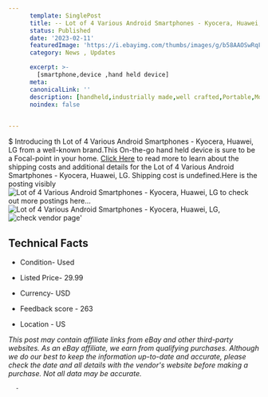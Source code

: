 ```yaml
---
      template: SinglePost
      title: -- Lot of 4 Various Android Smartphones - Kyocera, Huawei, LG
      status: Published
      date: '2023-02-11'
      featuredImage: 'https://i.ebayimg.com/thumbs/images/g/b58AAOSwRqFjrGnq/s-l225.jpg'
      category: News , Updates

      excerpt: >-
        [smartphone,device ,hand held device]
      meta:
      canonicalLink: ''
      description: [handheld,industrially made,well crafted,Portable,Mobile,Compact,Convenient,Lightweight,Maneuverable,Man-portable,Miniature,Carriable,Hand-held,Light,Holdable,Transportable,Mobile device,Pocket-sized,On-the-go,Wireless,Cordless,Compact size,Convenient size, smartphone,device ,hand held device]
      noindex: false
      

---
```

$
      Introducing th Lot of 4 Various Android Smartphones - Kyocera, Huawei, LG from a well-known brand.This On-the-go hand held device is sure to be a Focal-point in your home. [Click Here](https://www.ebay.com/itm/165926340150?hash=item26a1fb0636%3Ag%3Ab58AAOSwRqFjrGnq&mkevt=1&mkcid=1&mkrid=711-53200-19255-0&campid=%253CePNCampaignId%253E&customid=%253CreferenceId%253E&toolid=10049) to read more to learn about the shipping costs and additional details for the Lot of 4 Various Android Smartphones - Kyocera, Huawei, LG. Shipping cost is undefined.Here is the posting visibly ![Lot of 4 Various Android Smartphones - Kyocera, Huawei, LG](https://i.ebayimg.com/thumbs/images/g/b58AAOSwRqFjrGnq/s-l225.jpg) to check out more postings here... ![Lot of 4 Various Android Smartphones - Kyocera, Huawei, LG](https://i.ebayimg.com/images/g/b58AAOSwRqFjrGnq/s-l1600.jpg), ![check vendor page](https://origin-galleryplus.ebayimg.com/ws/web/165926340150_2_0_1/225x225.jpg,https://origin-galleryplus.ebayimg.com/ws/web/165926340150_3_0_1/225x225.jpg,https://origin-galleryplus.ebayimg.com/ws/web/165926340150_4_0_1/225x225.jpg,https://origin-galleryplus.ebayimg.com/ws/web/165926340150_5_0_1/225x225.jpg,https://origin-galleryplus.ebayimg.com/ws/web/165926340150_6_0_1/225x225.jpg,https://origin-galleryplus.ebayimg.com/ws/web/165926340150_7_0_1/225x225.jpg,https://origin-galleryplus.ebayimg.com/ws/web/165926340150_8_0_1/225x225.jpg)'

      

 ## Technical Facts 



     
      

 - Condition- Used 


      

 - Listed Price- 29.99 


      

 - Currency- USD 


      

 - Feedback score - 263 


      

 - Location - US 


      
      

 *_This post may contain affiliate links from eBay and other third-party websites. As an eBay affiliate, we earn from qualifying purchases. Although we do our best to keep the information up-to-date and accurate, please check the date and all details with the vendor's website before making a purchase. Not all data may be accurate._*




      -
